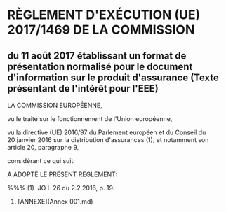 # RÈGLEMENT D'EXÉCUTION (UE) 2017/1469 DE LA COMMISSION

## du 11 août 2017 établissant un format de présentation normalisé pour le document d'information sur le produit d'assurance (Texte présentant de l'intérêt pour l'EEE)

LA COMMISSION EUROPÉENNE,

vu le traité sur le fonctionnement de l'Union européenne,

vu la directive (UE) 2016/97 du Parlement européen et du Conseil du 20 janvier 2016 sur la distribution d'assurances (1), et notamment son article 20, paragraphe 9,

considérant ce qui suit:

A ADOPTÉ LE PRÉSENT RÈGLEMENT:

%%% (1)  JO L 26 du 2.2.2016, p. 19.

1. [ANNEXE](Annex 001.md)
